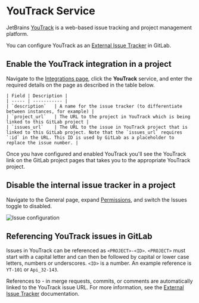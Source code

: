 # YouTrack Service

JetBrains [YouTrack](https://www.jetbrains.com/help/youtrack/standalone/YouTrack-Documentation.html) is a web-based issue tracking and project management platform.

You can configure YouTrack as an [External Issue Tracker](../../../integration/external-issue-tracker.md) in GitLab.

## Enable the YouTrack integration in a project

Navigate to the [Integrations page](project_services.md#accessing-the-project-services), click
the **YouTrack** service, and enter the required details on the page as described
in the table below.

    | Field | Description |
    | ----- | ----------- |
    | `description`   | A name for the issue tracker (to differentiate between instances, for example) |
    | `project_url`   | The URL to the project in YouTrack which is being linked to this GitLab project |
    | `issues_url`    | The URL to the issue in YouTrack project that is linked to this GitLab project. Note that the `issues_url` requires `:id` in the URL. This ID is used by GitLab as a placeholder to replace the issue number. |

Once you have configured and enabled YouTrack you'll see the YouTrack link on the GitLab project pages that takes you to the appropriate YouTrack project.

## Disable the internal issue tracker in a project

Navigate to the General page, expand [Permissions](../settings/index.md#sharing-and-permissions), and switch the Issues toggle to disabled.

![Issue configuration](img/issue_configuration.png)

## Referencing YouTrack issues in GitLab

Issues in YouTrack can be referenced as `<PROJECT>-<ID>`. `<PROJECT>`
must start with a capital letter and can then be followed by capital or lower case
letters, numbers or underscores. `<ID>` is a number. An example reference is `YT-101` or `Api_32-143`.

References to <PROJECT>-<ID> in merge requests, commits, or comments are automatically linked to the YouTrack issue URL.
For more information, see the [External Issue Tracker](../../../integration/external-issue-tracker.md) documentation.
